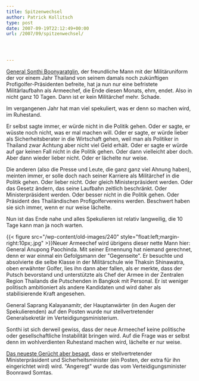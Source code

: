 ```yaml
---
title: Spitzenwechsel
author: Patrick Kollitsch
type: post
date: 2007-09-19T22:12:49+00:00
url: /2007/09/spitzenwechsel/




---
```

<a href="932">General Sonthi Boonyaratglin</a>, der freundliche Mann mit der Militäruniform der vor einem Jahr Thailand von seinem damals noch zukünftigen Profigolfer-Präsidenten befreite, hat ja nun nur eine befristete Militärlaufbahn als Armeechef, die Ende diesen Monats, ehm, endet. Also in nicht ganz 10 Tagen. Dann ist er kein Militärchef mehr. Schade.

Im vergangenen Jahr hat man viel spekuliert, was er denn so machen wird, im Ruhestand. 

Er selbst sagte immer, er würde nicht in die Politik gehen. Oder er sagte, er wüsste noch nicht, was er mal machen will. Oder er sagte, er würde lieber als Sicherheitsberater in die Wirtschaft gehen, weil man als Politiker in Thailand zwar Achtung aber nicht viel Geld erhält. Oder er sagte er würde auf gar keinen Fall nicht in die Politik gehen. Oder dann vielleicht aber doch. Aber dann wieder lieber nicht. Oder er lächelte nur weise.

Die anderen (also die Presse und Leute, die ganz ganz viel Ahnung haben), meinten immer, er solle doch nach seiner Karriere als Militärchef in die Politik gehen. Oder lieber nicht. Oder gleich Ministerpräsident werden. Oder das Gesetz ändern, das seine Laufbahn zeitlich beschränkt. Oder Ministerpräsident werden. Oder besser nicht in die Politik gehen. Oder Präsident des Thailändischen Profigolfervereins werden. Beschwert haben sie sich immer, wenn er nur weise lächelte.

Nun ist das Ende nahe und alles Spekulieren ist relativ langweilig, die 10 Tage kann man ja noch warten. 

{{< figure src="/wp-content/old-images/240" style="float:left;margin-right:10px;.jpg" >}}Neuer Armeechef wird übrigens dieser nette Mann hier: General Anupong Paochinda. Mit seiner Ernennung hat niemand gerechnet, denn er war einmal ein Gefolgsmann der "Gegenseite". Er besuchte und absolvierte die selbe Klasse in der Militärschule wie Thaksin Shinawatra, oben erwähnter Golfer, lies ihn dann aber fallen, als er merkte, dass der Putsch bevorstand und unterstützte als Chef der Armee in der Zentralen Region Thailands die Putschenden in Bangkok mit Personal. Er ist weniger politisch ambitioniert als andere Kandidaten und wird daher als stabilisierende Kraft angesehen.

General Saprang Kalayanamitr, der Hauptanwärter (in den Augen der Spekulierenden) auf den Posten wurde nur stellvertretender Generalsekretär im Verteidigungsministerium.

Sonthi ist sich derweil gewiss, dass der neue Armeechef keine politische oder gesellschaftliche Instabilität bringen wird. Auf die Frage was er selbst denn im wohlverdienten Ruhestand machen wird, lächelte er nur weise.

[Das neueste Gerücht aber besagt][1], dass er stellvertretender Ministerpräsident und Sicherheitsminister (ein Posten, der extra für ihn eingerichtet wird) wird. "Angeregt" wurde das vom Verteidigungsminister Boonrawd Somtas.

 [1]: http://www.nationmultimedia.com/breakingnews/read.php?newsid=30049632